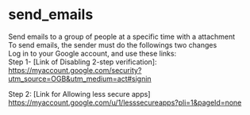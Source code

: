 # send_emails
Send emails to a group of people at a specific time with a attachment<br>
To send emails, the sender must do the followings two changes<br>
Log in to your Google account, and use these links:<br>
Step 1- [Link of Disabling 2-step verification]:
https://myaccount.google.com/security?utm_source=OGB&utm_medium=act#signin

Step 2: [Link for Allowing less secure apps]
https://myaccount.google.com/u/1/lesssecureapps?pli=1&pageId=none
